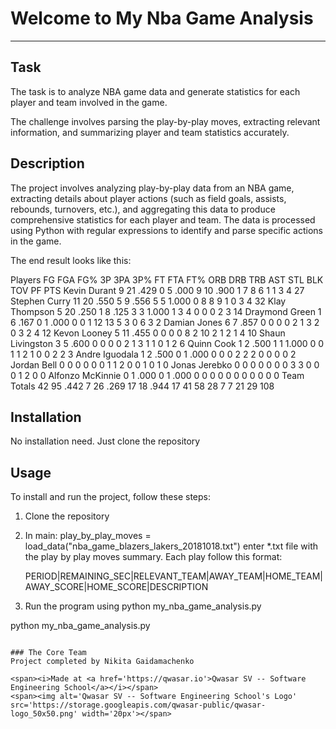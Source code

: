 # Welcome to My Nba Game Analysis
******************************************************************

## Task
The task is to analyze NBA game data and generate statistics for each player and team involved in the game. 

The challenge involves parsing the play-by-play moves, extracting relevant information, 
and summarizing player and team statistics accurately.

## Description
The project involves analyzing play-by-play data from an NBA game, extracting details about player actions (such as field goals, assists, rebounds, turnovers, etc.), 
and aggregating this data to produce comprehensive statistics for each player and team. 
The data is processed using Python with regular expressions to identify and parse specific actions in the game.

The end result looks like this: 

Players	FG	FGA	FG%	3P	3PA	3P%	FT	FTA	FT%	ORB	DRB	TRB	AST	STL	BLK	TOV	PF	PTS
Kevin Durant	9	21	.429	0	5	.000	9	10	.900	1	7	8	6	1	1	3	4	27
Stephen Curry	11	20	.550	5	9	.556	5	5	1.000	0	8	8	9	1	0	3	4	32
Klay Thompson	5	20	.250	1	8	.125	3	3	1.000	1	3	4	0	0	0	2	3	14
Draymond Green	1	6	.167	0	1	.000	0	0		1	12	13	5	3	0	6	3	2
Damian Jones	6	7	.857	0	0		0	0		2	1	3	2	0	3	2	4	12
Kevon Looney	5	11	.455	0	0		0	0		8	2	10	2	1	2	1	4	10
Shaun Livingston	3	5	.600	0	0		0	0		2	1	3	1	1	0	1	2	6
Quinn Cook	1	2	.500	1	1	1.000	0	0		1	1	2	1	0	0	2	2	3
Andre Iguodala	1	2	.500	0	1	.000	0	0		0	2	2	2	0	0	0	0	2
Jordan Bell	0	0		0	0		0	0		1	1	2	0	0	1	0	1	0
Jonas Jerebko	0	0		0	0		0	0		0	3	3	0	0	0	1	2	0	0
Alfonzo McKinnie	0	1	.000	0	1	.000	0	0		0	0	0	0	0	0	0	0	0
Team Totals	42	95	.442	7	26	.269	17	18	.944	17	41	58	28	7	7	21	29	108

## Installation
No installation need. Just clone the repository

## Usage
To install and run the project, follow these steps:
1. Clone the repository
2. In main: play_by_play_moves = load_data("nba_game_blazers_lakers_20181018.txt") enter *.txt file with the play by play moves summary.
   Each play follow this format:
   
   PERIOD|REMAINING_SEC|RELEVANT_TEAM|AWAY_TEAM|HOME_TEAM|AWAY_SCORE|HOME_SCORE|DESCRIPTION
3. Run the program using python my_nba_game_analysis.py

python my_nba_game_analysis.py
```

### The Core Team
Project completed by Nikita Gaidamachenko

<span><i>Made at <a href='https://qwasar.io'>Qwasar SV -- Software Engineering School</a></i></span>
<span><img alt='Qwasar SV -- Software Engineering School's Logo' src='https://storage.googleapis.com/qwasar-public/qwasar-logo_50x50.png' width='20px'></span>
